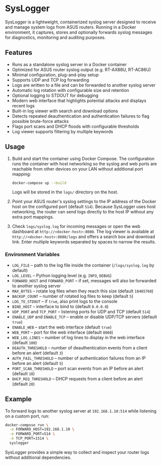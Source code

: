 # SysLogger

SysLogger is a lightweight, containerized syslog server designed to receive and manage system logs from ASUS routers. Running in a Docker environment, it captures, stores and optionally forwards syslog messages for diagnostics, monitoring and auditing purposes.

## Features

- Runs as a standalone syslog server in a Docker container
- Optimized for ASUS router syslog output (e.g. RT-AX88U, RT-AC86U)
- Minimal configuration, plug-and-play setup
- Supports UDP and TCP log forwarding
- Logs are written to a file and can be forwarded to another syslog server
- Automatic log rotation with configurable size and retention
- Optional logging to STDOUT for debugging
- Modern web interface that highlights potential attacks and displays recent logs
- Built-in log viewer with search and download options
- Detects repeated deauthentication and authentication failures to flag possible brute-force attacks
- Flags port scans and DHCP floods with configurable thresholds
- Log viewer supports filtering by multiple keywords

## Usage

1. Build and start the container using Docker Compose. The configuration
   runs the container with host networking so the syslog and web ports are
   reachable from other devices on your LAN without additional port mapping:
   ```bash
   docker-compose up --build
   ```
   Logs will be stored in the `logs/` directory on the host.

2. Point your ASUS router's syslog settings to the IP address of the Docker
   host on the configured port (default `514`). Because SysLogger uses host
   networking, the router can send logs directly to the host IP without any
   extra port mappings.

3. Check `logs/syslog.log` for incoming messages or open the web dashboard at
   `http://<docker-host>:8080`.
  The log viewer is available at `http://<docker-host>:8080/logs` and offers a
  search box and download link. Enter multiple keywords separated by spaces to
  narrow the results.

### Environment Variables

- `LOG_FILE` – path to the log file inside the container (`/logs/syslog.log` by default)
- `LOG_LEVEL` – Python logging level (e.g. `INFO`, `DEBUG`)
- `FORWARD_HOST` and `FORWARD_PORT` – if set, messages will also be forwarded to another syslog server
- `MAX_BYTES` – rotate log files when they reach this size (default `10485760`)
- `BACKUP_COUNT` – number of rotated log files to keep (default `5`)
- `LOG_TO_STDOUT` – if `true`, also print logs to the console
- `BIND_HOST` – interface to bind to (default `0.0.0.0`)
- `UDP_PORT` and `TCP_PORT` – listening ports for UDP and TCP (default `514`)
- `ENABLE_UDP` and `ENABLE_TCP` – enable or disable UDP/TCP servers (default `true`)
- `ENABLE_WEB` – start the web interface (default `true`)
- `WEB_PORT` – port for the web interface (default `8080`)
- `WEB_LOG_LINES` – number of log lines to display in the web interface (default `100`)
- `DEAUTH_THRESHOLD` – number of deauthentication events from a client before an alert (default `3`)
- `AUTH_FAIL_THRESHOLD` – number of authentication failures from an IP before an alert (default `5`)
- `PORT_SCAN_THRESHOLD` – port scan events from an IP before an alert (default `10`)
- `DHCP_REQ_THRESHOLD` – DHCP requests from a client before an alert (default `20`)

## Example

To forward logs to another syslog server at `192.168.1.10:514` while listening on a custom port, run:

```bash
docker-compose run \
  -e FORWARD_HOST=192.168.1.10 \
  -e FORWARD_PORT=514 \
  -e TCP_PORT=1514 \
  syslogger
```

SysLogger provides a simple way to collect and inspect your router logs without additional dependencies.
